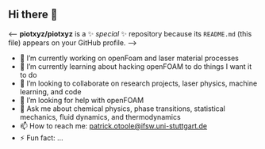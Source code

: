 ## Hi there 👋

<-- **piotxyz/piotxyz** is a ✨ _special_ ✨ repository because its `README.md` (this file) appears on your GitHub profile. -->

- 🔭 I’m currently working on openFoam and laser material processes
- 🌱 I’m currently learning about hacking openFOAM to do things I want it to do
- 👯 I’m looking to collaborate on research projects, laser physics, machine learning, and code
- 🤔 I’m looking for help with openFOAM 
- 💬 Ask me about chemical physics, phase transitions, statistical mechanics, fluid dynamics, and thermodynamics
- 📫 How to reach me: patrick.otoole@ifsw.uni-stuttgart.de
- ⚡ Fun fact: ...

